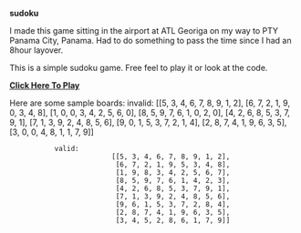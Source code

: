 <b>sudoku</b>

I made this game sitting in the airport at ATL Georiga on my way to PTY Panama City, Panama. Had to do something to pass
the time since I had an 8hour layover.

This is a simple sudoku game. Free feel to play it or look at the code.

<b><a href='http://htmlpreview.github.io/?https://github.com/lightcast/sudoku/blob/master/index.html'>Click Here To Play</a></b>






Here are some sample boards:
            invalid:
                              [[5, 3, 4, 6, 7, 8, 9, 1, 2],
                               [6, 7, 2, 1, 9, 0, 3, 4, 8],
                               [1, 0, 0, 3, 4, 2, 5, 6, 0],
                               [8, 5, 9, 7, 6, 1, 0, 2, 0],
                               [4, 2, 6, 8, 5, 3, 7, 9, 1],
                               [7, 1, 3, 9, 2, 4, 8, 5, 6],
                               [9, 0, 1, 5, 3, 7, 2, 1, 4],
                               [2, 8, 7, 4, 1, 9, 6, 3, 5],
                               [3, 0, 0, 4, 8, 1, 1, 7, 9]]

               valid:
                             [[5, 3, 4, 6, 7, 8, 9, 1, 2],
                              [6, 7, 2, 1, 9, 5, 3, 4, 8],
                              [1, 9, 8, 3, 4, 2, 5, 6, 7],
                              [8, 5, 9, 7, 6, 1, 4, 2, 3],
                              [4, 2, 6, 8, 5, 3, 7, 9, 1],
                              [7, 1, 3, 9, 2, 4, 8, 5, 6],
                              [9, 6, 1, 5, 3, 7, 2, 8, 4],
                              [2, 8, 7, 4, 1, 9, 6, 3, 5],
                              [3, 4, 5, 2, 8, 6, 1, 7, 9]]

